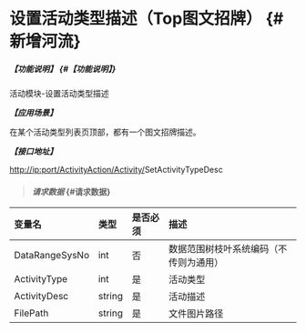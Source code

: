 # 设置活动类型描述（Top图文招牌） {#新增河流}

##### _【功能说明】_ {#【功能说明】}

活动模块-设置活动类型描述

_**【应用场景】**_

在某个活动类型列表页顶部，都有一个图文招牌描述。

_**【接口地址】**_

[http://ip:port/ActivityAction/Activity/](http://ip:port/HMAction/River/AddRiver)SetActivityTypeDesc

> #### _请求数据_ {#请求数据}

| 变量名 | 类型 | 是否必须 | 描述 |
| :--- | :--- | :--- | :--- |
| DataRangeSysNo | int | 否 | 数据范围树枝叶系统编码（不传则为通用） |
| ActivityType | int | 是 | 活动类型 |
| ActivityDesc | string | 是 | 活动描述 |
| FilePath | string | 是 | 文件图片路径 |




